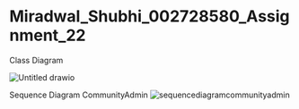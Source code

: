# Miradwal_Shubhi_002728580_Assignment_22


Class Diagram

![Untitled drawio](https://user-images.githubusercontent.com/114192364/198923936-b88406ce-edc3-4260-87de-5cf247e8a0e8.png)

Sequence Diagram CommunityAdmin
![sequencediagramcommunityadmin](https://user-images.githubusercontent.com/114192364/198925870-175fd030-d511-4f65-a125-702857945f37.png)





